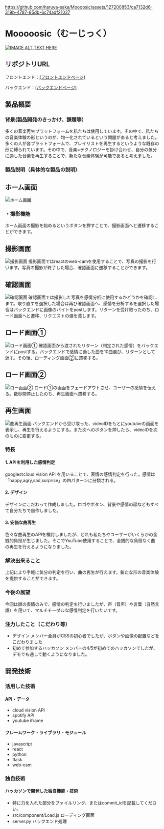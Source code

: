 
https://github.com/haruya-saka/Moooosic/assets/127200853/ca7132d6-319b-4787-85db-6c74adf21027
# Mooooosic（むーじっく）

[![IMAGE ALT TEXT HERE](https://jphacks.com/wp-content/uploads/2023/07/JPHACKS2023_ogp.png)](https://www.youtube.com/watch?v=yYRQEdfGjEg)

## リポジトリURL
フロントエンド：[(フロントエンドページ)](https://github.com/mooooosic/SubmitFrontend)

バックエンド：[(バックエンドページ)](https://github.com/mooooosic/SubmitBackend)
## 製品概要
### 背景(製品開発のきっかけ、課題等）
多くの音楽再生プラットフォームを私たちは使用しています。その中で、私たちの音楽体験の形というのが、均一化されているという問題があると考えました。多くの人が各プラットフォームで、プレイリストを再生するというような既存の形に縛られています。その中で、音楽×テクノロジーを掛け合わせ、自分の気分に適した音楽を再生することで、新たな音楽体験が可能であると考えました。
### 製品説明（具体的な製品の説明）


## ホーム画面
![ホーム画面](https://github.com/jphacks/SP_2301/assets/115796549/ef24b7b8-f716-4c4a-b92d-883c1958a655)
### ・撮影機能
ホーム画面の撮影を始めるというボタンを押すことで、撮影画面へと遷移することができます。
## 撮影画面
![撮影画面](https://github.com/jphacks/SP_2301/assets/115796549/2f279219-c518-4fad-ae8e-a80e4641f360)
撮影画面ではreactのweb-camを使用することで、写真の撮影を行います。写真の撮影が終了した場合、確認画面に遷移することができます。
## 確認画面
![確認画面](https://github.com/jphacks/SP_2301/assets/115796549/498d9e70-4d60-4044-b550-a63494f12858)
確認画面では撮影した写真を感情分析に使用するかどうかを確認します。取り直すを選択した場合は再び確認画面へ、感情を分析するを選択した場合はバックエンドに画像のバイトをpostします。リターンを受け取ったのち、ロード画面へと遷移、リクエストの値を渡します。
## ロード画面①
![ロード画面①](https://github.com/jphacks/SP_2301/assets/115796549/9c6fba75-7c83-41ac-9bc9-6c37a9cfaa6c)
確認画面から渡されたリターン（判定された感情）をバックエンドにpostする。バックエンドで感情に適した曲を10曲選び、リターンとして返す。その後、ローディング画面②に遷移する。
## ロード画面②
![ロー画面②](https://github.com/jphacks/SP_2301/assets/115796549/a48342ef-e800-44f8-8213-c02c001b98df)
ロード①の画面をフェードアウトさせ、ユーザーの感情を伝える。数秒間停止したのち、再生画面へ遷移する。
## 再生画面
![曲再生画面](https://github.com/jphacks/SP_2301/assets/115796549/3e2aebb4-b775-41e3-83c4-6b6f8146d27b)
バックエンドから受け取った、videoIDをもとにyoutubeの画面を表示し、再生を行えるようにする。また次へのボタンを押したら、videoIDを次のものに変更する。

### 特長
#### 1. APIを利用した感情判定
googleのcloud vision API を用いることで、表情の感情判定を行った。感情は「happy,agry,sad,surprise」の四パターンに分類される。
#### 2. デザイン
デザインにこだわって作成しました。ロゴやボタン、背景や感情の顔などもすべて自分たちで自作しました。
#### 3. 安価な曲再生
色々な曲再生のAPIを検討しましたが、どれも私たちやユーザーがいくらかの金銭的負担が生じました。そこでYouTube使用することで、金銭的な負担なく曲の再生を行えるようになりました。

### 解決出来ること
上記により手軽に気分の判定を行い、曲の再生が行えます。新たな形の音楽体験を提供することができます。
### 今後の展望
今回は顔の表情のみで、感情の判定を行いましたが、声（音声）や言葉（自然言語）を用いて、マルチモーダルな感情判定を行いたいです。
### 注力したこと（こだわり等）
* デザイン
メンバー全員がCSSの初心者でしたが、ボタンや画像の配置などをこだわりました
* 初めて参加するハッカソン
メンバーの4/5が初めてのハッカソンでしたが、デモでも通して動くようになりました。

## 開発技術
### 活用した技術
#### API・データ


* cloud vision API
* spotify API
* youtube iframe 

#### フレームワーク・ライブラリ・モジュール
* javascript
* react
* python
* flask
* web-cam 


### 独自技術
#### ハッカソンで開発した独自機能・技術
* 特に力を入れた部分をファイルリンク、またはcommit_idを記載してください。
* src/component/Load.js
ローディング画面
* server.py
バックエンド処理
